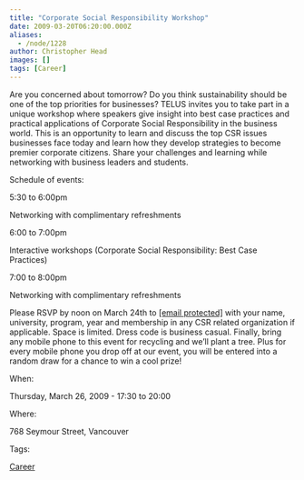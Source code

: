 ```yaml
---
title: "Corporate Social Responsibility Workshop"
date: 2009-03-20T06:20:00.000Z
aliases:
  - /node/1228
author: Christopher Head
images: []
tags: [Career]
---
```


Are you concerned about tomorrow? Do you think sustainability should be one of the top priorities for businesses? TELUS invites you to take part in a unique workshop where speakers give insight into best case practices and practical applications of Corporate Social Responsibility in the business world. This is an opportunity to learn and discuss the top CSR issues businesses face today and learn how they develop strategies to become premier corporate citizens. Share your challenges and learning while networking with business leaders and students.

Schedule of events:

5:30 to 6:00pm

Networking with complimentary refreshments

6:00 to 7:00pm

Interactive workshops (Corporate Social Responsibility: Best Case Practices)

7:00 to 8:00pm

Networking with complimentary refreshments

Please RSVP by noon on March 24th to [\[email protected\]](/cdn-cgi/l/email-protection#bcd2ddd8d5dd92d7d5ced7d0ddd2d8fcc8d9d0c9cf92dfd3d1) with your name, university, program, year and membership in any CSR related organization if applicable. Space is limited. Dress code is business casual. Finally, bring any mobile phone to this event for recycling and we’ll plant a tree. Plus for every mobile phone you drop off at our event, you will be entered into a random draw for a chance to win a cool prize!

When: 

Thursday, March 26, 2009 - 17:30 to 20:00

Where: 

768 Seymour Street, Vancouver

Tags: 

[Career](/career)
